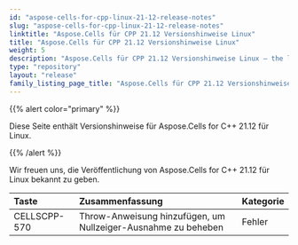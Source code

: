 ```yaml
---
id: "aspose-cells-for-cpp-linux-21-12-release-notes"
slug: "aspose-cells-for-cpp-linux-21-12-release-notes"
linktitle: "Aspose.Cells für CPP 21.12 Versionshinweise Linux"
title: "Aspose.Cells für CPP 21.12 Versionshinweise Linux"
weight: 5
description: "Aspose.Cells für CPP 21.12 Versionshinweise Linux – the latest updates and fixes."
type: "repository"
layout: "release"
family_listing_page_title: "Aspose.Cells für CPP 21.12 Versionshinweise Linux"
---
```

{{% alert color="primary" %}}

Diese Seite enthält Versionshinweise für Aspose.Cells for C++ 21.12 für Linux.

{{% /alert %}}

Wir freuen uns, die Veröffentlichung von Aspose.Cells for C++ 21.12 für Linux bekannt zu geben.

|**Taste**|**Zusammenfassung**|**Kategorie**|
|:- |:- |:- |
|CELLSCPP-570|Throw-Anweisung hinzufügen, um Nullzeiger-Ausnahme zu beheben|Fehler|

